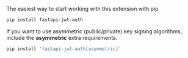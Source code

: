 The easiest way to start working with this extension with pip

```bash
pip install fastapi-jwt-auth
```

If you want to use asymmetric (public/private) key signing algorithms, include the <b>asymmetric</b> extra requirements.
```bash
pip install 'fastapi-jwt-auth[asymmetric]'
```
